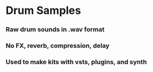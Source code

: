<h1>Drum Samples</h1>
<h3>Raw drum sounds in .wav format</h3>
<h3>No FX, reverb, compression, delay</h3>
<h3>Used to make kits with vsts, plugins, and synth</h3>